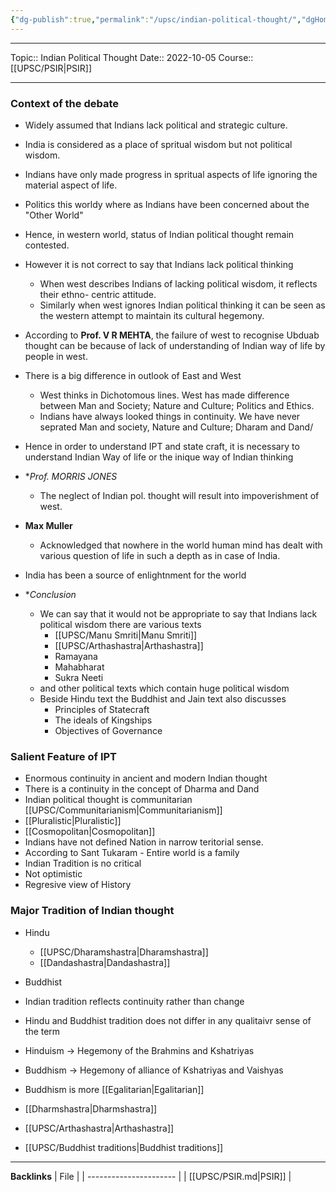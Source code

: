 ```yaml
---
{"dg-publish":true,"permalink":"/upsc/indian-political-thought/","dgHomeLink":true,"dgPassFrontmatter":false}
---
```


----
Topic:: Indian Political Thought
Date:: 2022-10-05
Course:: [[UPSC/PSIR|PSIR]] 

----
### Context of the debate 
- Widely assumed that Indians lack political and strategic culture. 
- India is considered as a place of spritual wisdom but not political wisdom. 
- Indians have only made progress in spritual aspects of life ignoring the material aspect of life. 
- Politics this worldy where as Indians have been concerned about the "Other World" 
- Hence, in western world, status of Indian political thought remain contested. 

- However it is not correct to say that Indians lack political thinking 
	- When west describes Indians of lacking political wisdom, it reflects their ethno- centric attitude. 
	- Similarly when west ignores Indian political thinking it can be seen as the western attempt to maintain its cultural hegemony. 
- According to **Prof. V R MEHTA**, the failure of west to recognise Ubduab thought can be because of lack of understanding of Indian way of life by people in west. 
- There is a big difference in outlook of East and West 
	- West thinks in Dichotomous lines. West has made difference between Man and Society; Nature and Culture; Politics and Ethics. 
	- Indians have always looked things in continuity. We have never seprated Man and society, Nature and Culture; Dharam and Dand/ 
- Hence in order to understand IPT and state craft, it is necessary to understand Indian Way of life or the inique way of Indian thinking 
- **Prof. MORRIS JONES*
	- The neglect of Indian pol. thought will result into impoverishment of west. 
- **Max Muller**
	- Acknowledged that nowhere in the world human mind has dealt with various question of life in such a depth as in case of India.
- India has been a source of enlightnment for the world

- **Conclusion*
	- We can say that it would not be appropriate to say that Indians lack political wisdom there are various texts 
		- [[UPSC/Manu Smriti|Manu Smriti]]
		- [[UPSC/Arthashastra|Arthashastra]]
		- Ramayana 
		- Mahabharat
		- Sukra Neeti 
	- and other political texts which contain huge political wisdom 
	- Beside Hindu text the Buddhist and Jain text also discusses 
		- Principles of Statecraft 
		- The ideals of Kingships
		- Objectives of Governance
### Salient Feature of IPT 
- Enormous continuity in ancient and modern Indian thought 
- There is a continuity in the concept of Dharma and Dand 
- Indian political thought is communitarian [[UPSC/Communitarianism|Communitarianism]]
- [[Pluralistic|Pluralistic]]
- [[Cosmopolitan|Cosmopolitan]]
- Indians have not defined Nation in narrow teritorial sense. 
- According to Sant Tukaram - Entire world is a family 
- Indian Tradition is no critical
- Not optimistic
- Regresive view of History

### Major Tradition of Indian thought 
- Hindu
	- [[UPSC/Dharamshastra|Dharamshastra]]
	- [[Dandashastra|Dandashastra]] 
- Buddhist 
- Indian tradition reflects continuity rather than change 
- Hindu and Buddhist tradition does not differ in any qualitaivr sense of the term 
- Hinduism -> Hegemony of the Brahmins and Kshatriyas
- Buddhism -> Hegemony of alliance of Kshatriyas and Vaishyas
- Buddhism is more [[Egalitarian|Egalitarian]]

- [[Dharmshastra|Dharmshastra]]
- [[UPSC/Arthashastra|Arthashastra]]
- [[UPSC/Buddhist traditions|Buddhist traditions]]



---
**Backlinks**
| File                   |
| ---------------------- |
| [[UPSC/PSIR.md\|PSIR]] |



